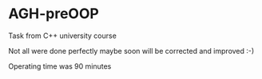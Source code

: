 # AGH-preOOP
Task from C++ university course

Not all were done perfectly maybe soon will be corrected and improved :-)

Operating time was 90 minutes

